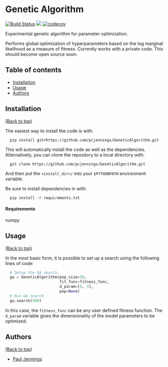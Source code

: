 # Genetic Algorithm

[![Build Status](https://travis-ci.org/pcjennings/GeneticAlgorithm.svg?branch=master)](https://travis-ci.org/pcjennings/GeneticAlgorithm)
<a href="https://codeclimate.com/github/pcjennings/GeneticAlgorithm/maintainability"><img src="https://api.codeclimate.com/v1/badges/defb74010402e415f9db/maintainability" /></a>
[![codecov](https://codecov.io/gh/pcjennings/GeneticAlgorithm/branch/master/graph/badge.svg)](https://codecov.io/gh/pcjennings/GeneticAlgorithm)

Experimental genetic algorithm for parameter optimization.

Performs global optimization of hyperparameters based on the log marginal
likelihood as a measure of fitness. Currently works with a private code. This
should become open source soon.

## Table of contents

-   [Installation](#installation)
-   [Usage](#usage)
-   [Authors](#authors)

## Installation
[(Back to top)](#table-of-contents)

The easiest way to install the code is with:

  ```shell
    pip install git+https://github.com/pcjennings/GeneticAlgorithm.git
  ```

This will automatically install the code as well as the dependencies.
Alternatively, you can clone the repository to a local directory with:

  ```shell
    git clone https://github.com/pcjennings/GeneticAlgorithm.git
  ```

And then put the `<install_dir>/` into your `$PYTHONPATH` environment variable.

Be sure to install dependencies in with:

  ```shell
    pip install -r requirements.txt
  ```

#### Requirements

numpy

## Usage
[(Back to top)](#table-of-contents)

In the most basic form, it is possible to set up a search using the following
lines of code:

```python
  # Setup the GA search.
  ga = GeneticAlgorithm(pop_size=50,
                        fit_func=fitness_func,
                        d_param=[5, 3],
                        pop=None)
  # Run GA search.
  ga.search(500)
```

In this case, the `fitness_func` can be any user defined fitness function. The
`d_param` variable gives the dimensionality of the model parameters to be
optimized.

## Authors
[(Back to top)](#table-of-contents)

-   [Paul Jennings](http://suncat.stanford.edu/theory/people/paul-jennings)
